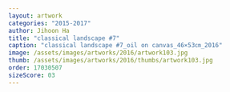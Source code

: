 ```yaml
---
layout: artwork
categories: "2015-2017"
author: Jihoon Ha
title: "classical landscape #7"
caption: "classical landscape #7_oil on canvas_46×53㎝_2016"
image: /assets/images/artworks/2016/artwork103.jpg
thumb: /assets/images/artworks/2016/thumbs/artwork103.jpg
order: 17030507
sizeScore: 03
---
```

